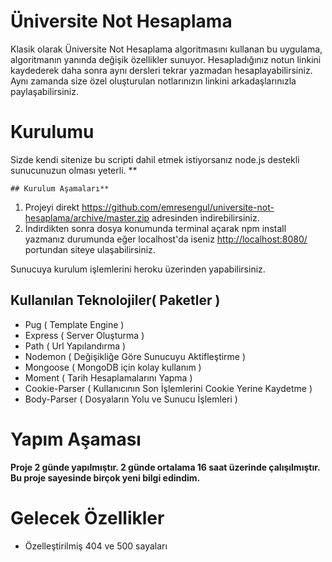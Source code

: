 # Üniversite Not Hesaplama

Klasik olarak Üniversite Not Hesaplama algoritmasını kullanan bu uygulama, algoritmanın yanında değişik özellikler sunuyor. Hesapladığınız notun linkini kaydederek daha sonra aynı dersleri tekrar yazmadan hesaplayabilirsiniz. Aynı zamanda size özel oluşturulan notlarınızın linkini arkadaşlarınızla paylaşabilirsiniz.

# Kurulumu

Sizde kendi sitenize bu scripti dahil etmek istiyorsanız node.js destekli sunucunuzun olması yeterli.
**

	## Kurulum Aşamaları**
	
	

 1. Projeyi direkt https://github.com/emresengul/universite-not-hesaplama/archive/master.zip adresinden indirebilirsiniz.
 2. İndirdikten sonra dosya konumunda terminal açarak npm install yazmanız durumunda eğer localhost'da iseniz  [http://localhost:8080/](http://localhost:8080/) portundan siteye ulaşabilirsiniz.

Sunucuya kurulum işlemlerini heroku üzerinden yapabilirsiniz.

## Kullanılan Teknolojiler( Paketler )

 - Pug ( Template Engine )
 - Express ( Server Oluşturma )
 - Path ( Url Yapılandırma )
 - Nodemon ( Değişikliğe Göre Sunucuyu Aktifleştirme )
 - Mongoose ( MongoDB için kolay kullanım )
 - Moment ( Tarih Hesaplamalarını Yapma )
 - Cookie-Parser ( Kullanıcının Son İşlemlerini Cookie Yerine Kaydetme )
 - Body-Parser ( Dosyaların Yolu ve Sunucu İşlemleri )
 # Yapım Aşaması
 **Proje 2 günde yapılmıştır. 2  günde ortalama 16 saat üzerinde çalışılmıştır. Bu proje sayesinde birçok yeni bilgi edindim.**
 
# Gelecek Özellikler
 - Özelleştirilmiş 404 ve 500 sayaları
 
